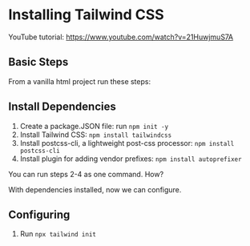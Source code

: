 # Installing Tailwind CSS

YouTube tutorial:
https://www.youtube.com/watch?v=21HuwjmuS7A

Basic Steps
-----------
From a vanilla html project run these steps:

## Install Dependencies

1. Create a package.JSON file: run `npm init -y`
2. Install Tailwind CSS: `npm install tailwindcss`
3. Install postcss-cli, a lightweight post-css processor: `npm install postcss-cli`
4. Install plugin for adding vendor prefixes: `npm install autoprefixer`

You can run steps 2-4 as one command. How?

With dependencies installed, now we can configure.

## Configuring

1. Run `npx tailwind init`
  
